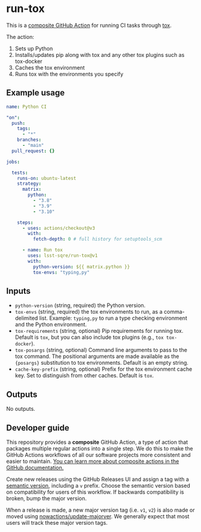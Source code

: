 # run-tox

This is a [composite GitHub Action](https://docs.github.com/en/actions/creating-actions/creating-a-composite-action) for running CI tasks through [tox](https://tox.wiki/en/latest/index.html#).

The action:

1. Sets up Python
2. Installs/updates pip along with tox and any other tox plugins such as tox-docker
3. Caches the tox environment
4. Runs tox with the environments you specify

## Example usage

```yaml
name: Python CI

"on":
  push:
    tags:
      - "*"
    branches:
      - "main"
  pull_request: {}

jobs:

  tests:
    runs-on: ubuntu-latest
    strategy:
      matrix:
        python:
          - "3.8"
          - "3.9"
          - "3.10"

    steps:
      - uses: actions/checkout@v3
        with:
          fetch-depth: 0 # full history for setuptools_scm

      - name: Run tox
        uses: lsst-sqre/run-tox@v1
        with:
          python-version: ${{ matrix.python }}
          tox-envs: "typing,py"
```

## Inputs

- `python-version` (string, required) the Python version.
- `tox-envs` (string, required) the tox environments to run, as a comma-delimited list. Example: `typing,py` to run a type checking environment and the Python environment.
- `tox-requirements` (string, optional) Pip requirements for running tox. Default is `tox`, but you can also include tox plugins (e.g., `tox tox-docker`).
- `tox-posargs` (string, optional) Command line arguments to pass to the tox command. The positional arguments are made available as the `{posargs}` substitution to tox environments. Default is an empty string.
- `cache-key-prefix` (string, optional) Prefix for the tox environment cache key. Set to distinguish from other caches. Default is `tox`.

## Outputs

No outputs.


## Developer guide

This repository provides a **composite** GitHub Action, a type of action that packages multiple regular actions into a single step.
We do this to make the GitHub Actions workflows of all our software projects more consistent and easier to maintain.
[You can learn more about composite actions in the GitHub documentation.](https://docs.github.com/en/actions/creating-actions/creating-a-composite-action)

Create new releases using the GitHub Releases UI and assign a tag with a [semantic version](https://semver.org), including a `v` prefix. Choose the semantic version based on compatibility for users of this workflow. If backwards compatibility is broken, bump the major version.

When a release is made, a new major version tag (i.e. `v1`, `v2`) is also made or moved using [nowactions/update-majorver](https://github.com/marketplace/actions/update-major-version).
We generally expect that most users will track these major version tags.
